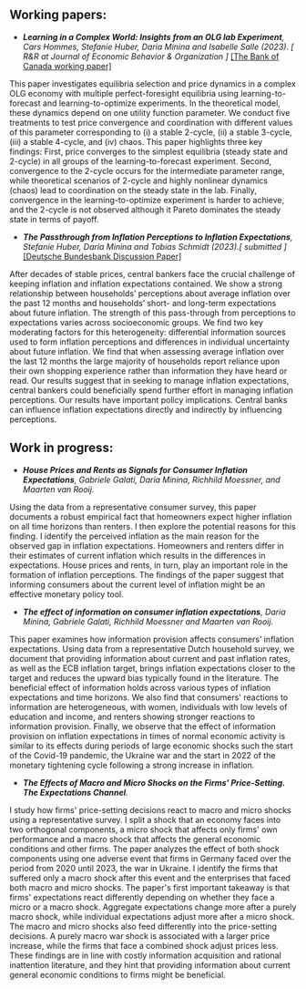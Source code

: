 <h2 id="wp">Working papers: </h2>

- *<strong><strong>Learning in a Complex World: Insights from an OLG lab Experiment</strong></strong>, Cars Hommes, Stefanie Huber, Daria Minina and Isabelle Salle (2023). [<i> R&R at Journal of Economic Behavior & Organization </i>]* [[The Bank of Canada working paper]](https://www.bankofcanada.ca/2023/02/staff-working-paper-2023-13/)

This paper investigates equilibria selection and price dynamics in a complex OLG economy with multiple perfect-foresight equilibria using learning-to-forecast and learning-to-optimize experiments. In the theoretical model, these dynamics depend on one utility function parameter. We conduct five treatments to test price convergence and coordination with different values of this parameter corresponding to (i) a stable 2-cycle, (ii) a stable 3-cycle, (iii) a stable 4-cycle, and (iv) chaos. This paper highlights three key findings: First, price converges to the simplest equilibria (steady state and 2-cycle) in all groups of the learning-to-forecast experiment. Second, convergence to the 2-cycle occurs for the intermediate parameter range, while theoretical scenarios of 2-cycle and highly nonlinear dynamics (chaos) lead to coordination on the steady state in the lab. Finally, convergence in the learning-to-optimize experiment is harder to achieve, and the 2-cycle is not observed although it Pareto dominates the steady state in terms of payoff.

- *<strong><strong>The Passthrough from Inflation Perceptions to Inflation Expectations</strong></strong>, Stefanie Huber, Daria Minina and Tobias Schmidt (2023).[<i> submitted </i>]* [[Deutsche Bundesbank Discussion Paper]](https://www.bundesbank.de/resource/blob/902668/365682610f6c37a512c5905f66f8f285/mL/2023-06-30-dkp-17-data.pdf)

After decades of stable prices, central bankers face the crucial challenge of keeping inflation and inflation expectations contained. We show a strong relationship between households’ perceptions about average inflation over the past 12 months and households’ short- and long-term expectations about future inflation. The strength of this pass-through from perceptions to expectations varies across socioeconomic groups. We find two key moderating factors for this heterogeneity: differential information sources used to form inflation perceptions and differences in individual uncertainty about future inflation. We find that when assessing average inflation over the last 12 months the large majority of households report reliance upon their own shopping experience rather than information they have heard or read. Our results suggest that in seeking to manage inflation expectations, central bankers could beneficially spend further effort in managing inflation perceptions. Our results have important policy implications. Central banks can influence inflation expectations directly and indirectly by influencing perceptions.

<h2 id="wip">Work in progress: </h2>

- *<strong><strong>House Prices and Rents as Signals for Consumer Inflation Expectations</strong></strong>, Gabriele Galati, Daria Minina, Richhild Moessner, and Maarten van Rooij.*
  
Using the data from a representative consumer survey, this paper documents a robust empirical fact that homeowners expect higher inflation on all time horizons than renters. I then explore the potential reasons for this finding. I identify the perceived inflation as the main reason for the observed gap in inflation expectations. Homeowners and renters differ in their estimates of current inflation which results in the differences in expectations. House prices and rents, in turn, play an important role in the formation of inflation perceptions. The findings of the paper suggest that informing consumers about the current level of inflation might be an effective monetary policy tool.  

- *<strong><strong>The effect of information on consumer inflation expectations</strong></strong>, Daria Minina, Gabriele Galati, Richhild Moessner and Maarten van Rooij.*

This paper examines how information provision affects consumers’ inflation expectations. Using data from a representative Dutch household survey, we document that providing information about current and past inflation rates, as well as the ECB inflation target, brings inflation expectations closer to the target and reduces the upward bias typically found in the literature. The beneficial effect of information holds across various types of inflation expectations and time horizons. We also find that consumers' reactions to information are heterogeneous, with women, individuals with low levels of education and income, and renters showing stronger reactions to information provision. Finally, we observe that the effect of information provision on inflation expectations in times of normal economic activity is similar to its effects during periods of large economic shocks such the start of the Covid-19 pandemic, the Ukraine war and the start in 2022 of the monetary tightening cycle following a strong increase in inflation.

- *<strong><strong>The Effects of Macro and Micro Shocks on the Firms' Price-Setting. The Expectations Channel</strong></strong>.*

I study how firms' price-setting decisions react to macro and micro shocks using a representative survey. I split a shock that an economy faces into two orthogonal components, a micro shock that affects only firms' own performance and a macro shock that affects the general economic conditions and other firms. The paper analyzes the effect of both shock components using one adverse event that firms in Germany faced over the period from 2020 until 2023, the war in Ukraine. I identify the firms that suffered only a macro shock after this event and the enterprises that faced both macro and micro shocks. The paper's first important takeaway is that firms' expectations react differently depending on whether they face a micro or a macro shock. Aggregate expectations change more after a purely macro shock, while individual expectations adjust more after a micro shock. The macro and micro shocks also feed differently into the price-setting decisions. A purely macro war shock is associated with a larger price increase, while the firms that face a combined shock adjust prices less. These findings are in line with costly information acquisition and rational inattention literature, and they hint that providing information about current general economic conditions to firms might be beneficial. 
